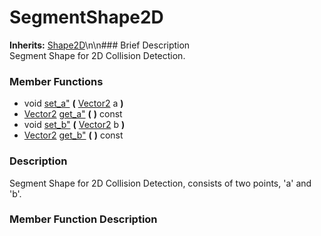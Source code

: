 #  SegmentShape2D  
**Inherits:** [Shape2D](class_shape2d)\\n\\n###  Brief Description  
Segment Shape for 2D Collision Detection.
###  Member Functions 
  * void [set_a"](#set_a) **(** [Vector2](class_vector2) a  **)**
  * [Vector2](class_vector2) [get_a"](#get_a) **(** **)** const
  * void [set_b"](#set_b) **(** [Vector2](class_vector2) b  **)**
  * [Vector2](class_vector2) [get_b"](#get_b) **(** **)** const
###  Description  
Segment Shape for 2D Collision Detection, consists of two points, 'a' and 'b'.
###  Member Function Description  
